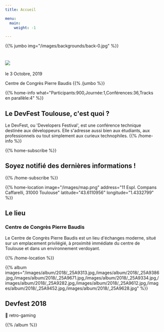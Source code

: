 ```yaml
---
title: Accueil

menu:
  main:
    weight: -1

---
```


{{% jumbo img="/images/backgrounds/back-0.jpg" %}}
# ![](/images/logos/devfest_color_text.png)

le 3 Octobre, 2019

Centre de Congrès Pierre Baudis
{{% /jumbo %}}

<!-- ... -->

{{% home-info what="Participants:900,Journée:1,Conférences:36,Tracks en parallèle:4" %}}
## Le DevFest Toulouse, c'est quoi ?

Le DevFest, ou 'Developers Festival', est une conférence technique destinée aux développeurs. Elle s'adresse aussi bien aux étudiants, aux professionnels ou tout simplement aux curieux technophiles.
{{% /home-info %}}

<!-- ... 

{{% home-speakers %}}
## Conférenciers en vedette

{{< button-link label="Proposer une présentation"
                url="http://www.conference-hall.io"
                icon="cfp" >}}

{{< button-link label="Voir tous les conférenciers"
                url="./speakers"
                icon="right" >}}

{{% /home-speakers %}}

-->

<!-- ... -->

{{% home-subscribe %}}

## Soyez notifié des dernières informations !

{{% /home-subscribe %}}

<!-- ... 

{{% home-tickets %}}
# Billets

<ul>  
<li>{{< ticket name="Blind Birds"
           starts="2019-04-04"
           ends="2019-11-08"
           price="40 €"
           info="50 premières places"
           soldOut="true"
           url="https://www.billetweb.fr/devfest-toulouse-2018" >}}</li>
<li>{{< ticket name="Early Birds"
           starts="2019-04-04"
           ends="2019-11-08"
           price="60 €"
           info="70 premières places"
           soldOut="true"
           url="https://www.billetweb.fr/devfest-toulouse-2018" >}}</li>
<li>{{< ticket name="Normal"
           starts="2019-04-04"
           ends="2019-11-08"
           price="80 €"
           info="250 places restantes"
           soldOut=""
           url="https://www.billetweb.fr/devfest-toulouse-2018" >}}</li>
</ul>

\* Votre billet vous donne accès à toutes les conférences, aux pauses café, et au repas. L'hébergement n'est PAS inclus dans ce prix.

{{% /home-tickets %}}
-->

<!-- ... -->

{{% home-location
    image="/images/map.png"
    address="11 Espl. Compans Caffarelli, 31000 Toulouse"
    latitude="43.6110956"
    longitude="1.4332799" %}}

## Le lieu

### Centre de Congrès Pierre Baudis

Le Centre de Congrès Pierre Baudis est un lieu d'échanges moderne,
situé sur un emplacement privilégié,
à proximité immédiate du centre de Toulouse et dans un environnement verdoyant.

{{% /home-location %}}

<!-- ... -->

{{% album images="/images/album/2018/_25A9313.jpg,/images/album/2018/_25A9386.jpg,/images/album/2018/_25A9671.jpg,/images/album/2018/_25A9334.jpg,/images/album/2018/_25A9282.jpg,/images/album/2018/_25A9612.jpg,/images/album/2018/_25A9452.jpg,/images/album/2018/_25A9628.jpg" %}}

## Devfest 2018

👾 retro-gaming 

{{% /album  %}}


<!-- ...


{{% partners categories="platinium,gold,soutien,media,communautes" %}}
# Partenaires
{{% /partners %}}

-->